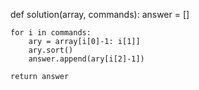 def solution(array, commands):
    answer = []
    
    for i in commands:
        ary = array[i[0]-1: i[1]]    
        ary.sort()    
        answer.append(ary[i[2]-1])  
        
    return answer
